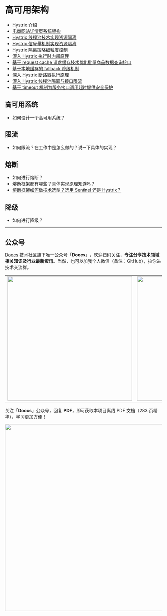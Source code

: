# 高可用架构

-   [Hystrix 介绍](./hystrix-introduction.md)
-   [电商网站详情页系统架构](./e-commerce-website-detail-page-architecture.md)
-   [Hystrix 线程池技术实现资源隔离](./hystrix-thread-pool-isolation.md)
-   [Hystrix 信号量机制实现资源隔离](./hystrix-semphore-isolation.md)
-   [Hystrix 隔离策略细粒度控制](./hystrix-execution-isolation.md)
-   [深入 Hystrix 执行时内部原理](./hystrix-process.md)
-   [基于 request cache 请求缓存技术优化批量商品数据查询接口](./hystrix-request-cache.md)
-   [基于本地缓存的 fallback 降级机制](./hystrix-fallback.md)
-   [深入 Hystrix 断路器执行原理](./hystrix-circuit-breaker.md)
-   [深入 Hystrix 线程池隔离与接口限流](./hystrix-thread-pool-current-limiting.md)
-   [基于 timeout 机制为服务接口调用超时提供安全保护](./hystrix-timeout.md)

## 高可用系统

-   如何设计一个高可用系统？

## 限流

-   如何限流？在工作中是怎么做的？说一下具体的实现？

## 熔断

-   如何进行熔断？
-   熔断框架都有哪些？具体实现原理知道吗？
-   [熔断框架如何做技术选型？选用 Sentinel 还是 Hystrix？](/docs/high-availability/sentinel-vs-hystrix.md)

## 降级

-   如何进行降级？

---

## 公众号

[Doocs](https://github.com/doocs) 技术社区旗下唯一公众号「**Doocs**」​，欢迎扫码关注，**专注分享技术领域相关知识及行业最新资讯**。当然，也可以加我个人微信（备注：GitHub），拉你进技术交流群。

<table>
  <tr>
    <td align="center" style="width: 260px;">
      <img src="https://cdn-doocs.oss-cn-shenzhen.aliyuncs.com/gh/doocs/images/qrcode-for-doocs.png" style="width: 400px;"><br>
    </td>
    <td align="center" style="width: 260px;">
      <img src="https://cdn-doocs.oss-cn-shenzhen.aliyuncs.com/gh/doocs/images/qrcode-for-yanglbme.png" style="width: 400px;"><br>
    </td>
  </tr>
</table>

关注「**Doocs**」公众号，回复 **PDF**，即可获取本项目离线 PDF 文档（283 页精华），学习更加方便！

<img src="https://cdn-doocs.oss-cn-shenzhen.aliyuncs.com/gh/doocs/advanced-java@main/images/pdf.png" style="width: 600px;"><br>
